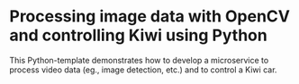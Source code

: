 # Processing image data with OpenCV and controlling Kiwi using Python

This Python-template demonstrates how to develop a microservice to process
video data (eg., image detection, etc.) and to control a Kiwi car.
